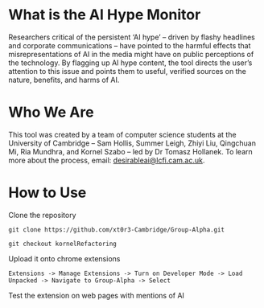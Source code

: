 # What is the AI Hype Monitor
Researchers critical of the persistent ‘AI hype’ – driven by flashy headlines and corporate communications – have pointed to the harmful effects that misrepresentations of AI in the media might have on public perceptions of the technology. By flagging up AI hype content, the tool directs the user’s attention to this issue and points them to useful, verified sources on the nature, benefits, and harms of AI.


# Who We Are
This tool was created by a team of computer science students at the University of Cambridge – Sam Hollis, Summer Leigh, Zhiyi Liu, Qingchuan Mi, Ria Mundhra, and Kornel Szabo – led by Dr Tomasz Hollanek. To learn more about the process, email: <a href="mailto: desirableai@lcfi.cam.ac.uk">desirableai@lcfi.cam.ac.uk</a>.

# How to Use

Clone the repository

```git clone https://github.com/xt0r3-Cambridge/Group-Alpha.git```

```git checkout kornelRefactoring```

Upload it onto chrome extensions

``` Extensions -> Manage Extensions -> Turn on Developer Mode -> Load Unpacked -> Navigate to Group-Alpha -> Select ```

Test the extension on web pages with mentions of AI